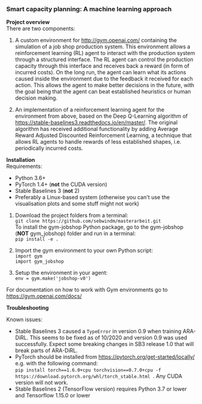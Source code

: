 ### **Smart capacity planning: A machine learning approach**

**Project overview**\
There are two components:
1. A custom environment for http://gym.openai.com/ containing the simulation of a job shop production system. 
   This environment allows a reinforcement learning (RL) agent to interact with the production system through a structured interface.
   The RL agent can control the production capacity through this interface and receives back a reward (in form of incurred costs).
   On the long run, the agent can learn what its actions caused inside the environment due to the feedback it received for each action.
   This allows the agent to make better decisions in the future, with the goal being that the agent can beat established heuristics or human decision making. 


2. An implementation of a reinforcement learning agent for the environment from above, based on the Deep Q-Learning algorithm
   of https://stable-baselines3.readthedocs.io/en/master/.
   The original algorithm has received additional functionality by adding Average Reward Adjusted Discounted Reinforcement Learning,
   a technique that allows RL agents to handle rewards of less established shapes, i.e. periodically incurred costs. 


**Installation**\
Requirements:
* Python 3.6+
* PyTorch 1.4+  (**not** the CUDA version)
* Stable Baselines 3 (**not** 2)
* Preferably a Linux-based system (otherwise you can't use the
visualisation plots and some stuff might not work)

1. Download the project folders from a terminal:\
`git clone https://github.com/sebwindm/masterarbeit.git` \
To install the gym-jobshop Python package, go to the gym-jobshop (**NOT** gym_jobshop) 
folder and run in a terminal:\
`pip install -e .`

2. Import the gym environment to your own Python script:\
`import gym`\
`import gym_jobshop`

3. Setup the environment in your agent:\
`env = gym.make('jobshop-v0')`

For documentation on how to work with Gym environments
go to https://gym.openai.com/docs/

**Troubleshooting**

Known issues:
* Stable Baselines 3 caused a `TypeError` in version 0.9 when training ARA-DiRL. 
This seems to be fixed as of 10/2020 and version 0.9 was used successfully.
Expect some breaking changes in SB3 release 1.0 that will break parts of ARA-DiRL.
* PyTorch should be installed from https://pytorch.org/get-started/locally/
e.g. with the following command:\
`pip install torch==1.6.0+cpu torchvision==0.7.0+cpu -f https://download.pytorch.org/whl/torch_stable.html
`. Any CUDA version will not work.
* Stable Baselines 2 (TensorFlow version) requires Python 3.7 or lower and Tensorflow 1.15.0 or lower
